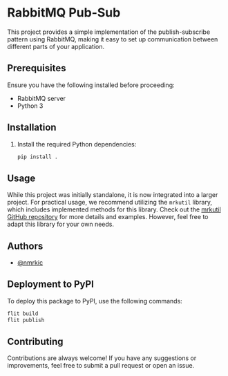 # RabbitMQ Pub-Sub

This project provides a simple implementation of the publish-subscribe pattern using RabbitMQ, making it easy to set up communication between different parts of your application.

## Prerequisites

Ensure you have the following installed before proceeding:

- RabbitMQ server
- Python 3

## Installation

1. Install the required Python dependencies:

   ```bash
   pip install .
   ```

## Usage

While this project was initially standalone, it is now integrated into a larger project. For practical usage, we recommend utilizing the `mrkutil` library, which includes implemented methods for this library. Check out the [mrkutil GitHub repository](https://github.com/ivke-99/mrkutil/) for more details and examples. However, feel free to adapt this library for your own needs.

## Authors

- [@nmrkic](https://github.com/nmrkic)

## Deployment to PyPI

To deploy this package to PyPI, use the following commands:

```bash
flit build
flit publish
```

## Contributing

Contributions are always welcome! If you have any suggestions or improvements, feel free to submit a pull request or open an issue.
